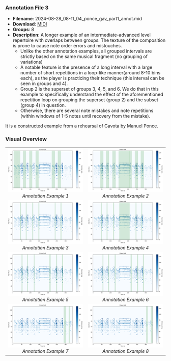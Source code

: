 ### Annotation File 3
- **Filename**: 2024-08-28_08-11_04_ponce_gav_part1_annot.mid
- **Download**: [MIDI](./annotated_files/2024-08-28_08-11_04_ponce_gav/2024-08-28_08-11_04_ponce_gav_part1_annot.mid)
- **Groups**: 8
- **Description**: A longer example of an intermediate-advanced level repertoire with overlaps between groups. The texture of the composition is prone to cause note order errors and mistouches.
   - Unlike the other annotation examples, all grouped intervals are strictly based on the same musical fragment (no grouping of variations)
   - A notable feature is the presence of a long interval with a large number of short repetitions in a loop-like manner(around 8-10 bins each), as the player is practicing their technique (this interval can be seen in groups and 4).
   - Group 2 is the superset of groups 3, 4, 5, and 6. We do that in this example to specifically understand the effect of the aforementioned repetition loop on grouping the superset (group 2) and the subset (group 4) in question. 
   - Otherwise, there are several note mistakes and note repetitions (within windows of 1-5 notes until recovery from the mistake).

It is a constructed example from a rehearsal of Gavota by Manuel Ponce.
  

### Visual Overview

<table>
  <tr>
    <td align="center" width="50%">
      <a href=>
        <img src="./figures/ponce_gav/ponce_gav_group1.png" width="500px" alt="group1">
      </a>
      <br>
      <em>Annotation Example 1</em>
    </td>
    <td align="center" width="50%">
      <a href="">
        <img src="./figures/ponce_gav/ponce_gav_group2.png" width="500px" alt="group2">
      </a>
      <br>
      <em>Annotation Example 2</em>
    </td>
  </tr>
  <tr>
    <td align="center">
      <a href="">
        <img src="./figures/ponce_gav/ponce_gav_group3.png" width="500px" alt="group3">
      </a>
      <br>
      <em>Annotation Example 3</em>
    </td>
    <td align="center">
      <a href="./figures/ponce_gav/ponce_gav_group4.png">
        <img src="./figures/ponce_gav/ponce_gav_group4.png" width="500px" alt="Annotation Example 4">
      </a>
      <br>
      <em>Annotation Example 4</em>
  </tr>
    <tr>
    <td align="center" width="50%">
      <a href=>
        <img src="./figures/ponce_gav/ponce_gav_group5.png" width="500px" alt="group1">
      </a>
      <br>
      <em>Annotation Example 5</em>
    </td>
    <td align="center" width="50%">
      <a href="">
        <img src="./figures/ponce_gav/ponce_gav_group6.png" width="500px" alt="group2">
      </a>
      <br>
      <em>Annotation Example 6</em>
    </td>
  </tr>
  <tr>
    <td align="center">
      <a href="">
        <img src="./figures/ponce_gav/ponce_gav_group7.png" width="500px" alt="group3">
      </a>
      <br>
      <em>Annotation Example 7</em>
    </td>
    <td align="center">
      <a href="./figures/ponce_gav/ponce_gav_group8.png">
        <img src="./figures/ponce_gav/ponce_gav_group8.png" width="500px" alt="Annotation Example 8">
      </a>
      <br>
      <em>Annotation Example 8</em>
  </tr>
</table>